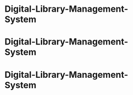 # Digital-Library-Management-System
# Digital-Library-Management-System
# Digital-Library-Management-System
